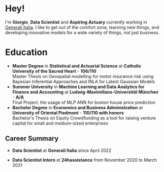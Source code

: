 # Hey!

I'm **Giorgio**,  **Data Scientist** and **Aspiring Actuary** currently working in [Generali Italia](https://www.generali.it/?prv=search). I like to get out of the comfort zone, learning new things, and developing innovative models for a wide variety of things, not just business.

# Education
- **Master Degree** in **Statistical and Actuarial Science** at **Catholic University of the Sacred Heart** - **106/110**\
Master Thesis on Geospatial modelling for motor insurance risk using Bayesian Inferential Approaches and INLA for Latent Gaussian Models
-  **Summer University** in **Machine Learning and Data Analytics for Finance and Accounting** at **Ludwig-Maximilians-Universität München** - **A/A**\
Final Project: the usage of MLP ANN for boston house price prediction
- **Bachelor Degree** in **Economics and Business Administration** at **University of Oriental Piedmont** - **110/110 with honors**\
Bachelor's Thesis on Equity Crowdfunding as a tool for raising venture capital for small and medium-sized enterprises
## Career Summary

- **Data Scientist** at **Generali Italia** since April 2022

- **Data Scientist Intern** at **24hassistance** from November 2020 to March 2021

<!--
**GiorgioGiardino/GiorgioGiardino** is a ✨ _special_ ✨ repository because its `README.md` (this file) appears on your GitHub profile.

Here are some ideas to get you started:

- 🔭 I’m currently working on ...
- 🌱 I’m currently learning ...
- 👯 I’m looking to collaborate on ...
- 🤔 I’m looking for help with ...
- 💬 Ask me about ...
- 📫 How to reach me: ...
- 😄 Pronouns: ...
- ⚡ Fun fact: ...
-->
